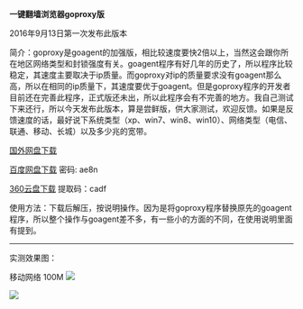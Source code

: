 **一键翻墙浏览器goproxy版**

2016年9月13日第一次发布此版本

简介：goproxy是goagent的加强版，相比较速度要快2倍以上，当然这会跟你所在地区网络类型和封锁强度有关。goagent程序有好几年的历史了，所以程序比较稳定，其速度主要取决于ip质量。而goproxy对ip的质量要求没有goagent那么高，所以在相同的ip质量下，其速度要优于goagent。但是goproxy程序的开发者目前还在完善此程序，正式版还未出，所以此程序会有不完善的地方。我自己测试下来还行，所以今天发布此版本，算是尝鲜版，供大家测试，欢迎反馈。如果是反馈速度的话，最好说下系统类型（xp、win7、win8、win10）、网络类型（电信、联通、移动、长城）以及多少兆的宽带。

[国外网盘下载](https://mega.nz/#!csZSzYyA!PDecVEd3_b51hNvWV4jRaUYUcNviipgCw6tcFU3dSXw)

[百度网盘下载](http://pan.baidu.com/s/1caGetS) 密码: ae8n

[360云盘下载](https://yunpan.cn/ckwwxLya6znCh) 提取码：cadf


使用方法：下载后解压，按说明操作。因为是将goproxy程序替换原先的goagent程序，所以整个操作与goagent差不多，有一些小的方面的不同，在使用说明里面有提到。


***

实测效果图：

移动网络 100M
![](https://raw.githubusercontent.com/Alvin9999/pac2/master/gop1.png)

![](https://raw.githubusercontent.com/Alvin9999/pac2/master/gop2.png)
